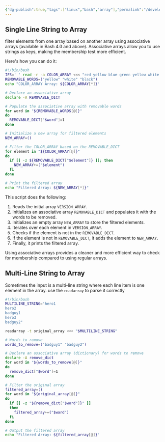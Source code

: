 ```yaml
---
{"dg-publish":true,"tags":["linux","bash","array"],"permalink":"/developer/Linux/Bash Filter Array With Another Array/","dgPassFrontmatter":true}
---
```


## Single Line String to Array
filter elements from one array based on another array using associative arrays (available in Bash 4.0 and above). Associative arrays allow you to use strings as keys, making the membership test more efficient.

Here's how you can do it:

```bash
#!/bin/bash
IFS=' ' read -r -a COLOR_ARRAY <<< "red yellow blue green yellow white black"
REMOVABLE_WORDS=("yellow" "white" "black")
echo "COLOR_ARRAY Array: ${COLOR_ARRAY[*]}"

# Declare an associative array
declare -A REMOVABLE_DICT

# Populate the associative array with removable words
for word in "${REMOVABLE_WORDS[@]}"
do
  REMOVABLE_DICT["$word"]=1
done

# Initialize a new array for filtered elements
NEW_ARRAY=()

# Filter the COLOR_ARRAY based on the REMOVABLE_DICT
for element in "${COLOR_ARRAY[@]}"
do
  if [[ -z ${REMOVABLE_DICT["$element"]} ]]; then
    NEW_ARRAY+=("$element")
  fi
done

# Print the filtered array
echo "Filtered Array: ${NEW_ARRAY[*]}"

```

This script does the following:

1. Reads the initial array `VERSION_ARRAY`.
2. Initializes an associative array `REMOVABLE_DICT` and populates it with the words to be removed.
3. Initializes an empty array `NEW_ARRAY` to store the filtered elements.
4. Iterates over each element in `VERSION_ARRAY`.
5. Checks if the element is not in the `REMOVABLE_DICT`.
6. If the element is not in `REMOVABLE_DICT`, it adds the element to `NEW_ARRAY`.
7. Finally, it prints the filtered array.

Using associative arrays provides a cleaner and more efficient way to check for membership compared to using regular arrays.

## Multi-Line String to Array

Sometimes the input is a multi-line string where each line item is one element in the array. use the `readarray` to parse it correctly

```bash
#!/bin/bash
MULTILINE_STRING="hero1
hero2
badguy1
hero3
badguy2"

readarray -t original_array <<< "$MULTILINE_STRING"

# Words to remove
words_to_remove=("badguy1" "badguy2")

# Declare an associative array (dictionary) for words to remove
declare -A remove_dict
for word in "${words_to_remove[@]}"
do
  remove_dict["$word"]=1
done

# Filter the original array
filtered_array=()
for word in "${original_array[@]}"
do
  if [[ -z "${remove_dict["$word"]}" ]]
  then
    filtered_array+=("$word")
  fi
done

# Output the filtered array
echo "Filtered Array: ${filtered_array[@]}"


```